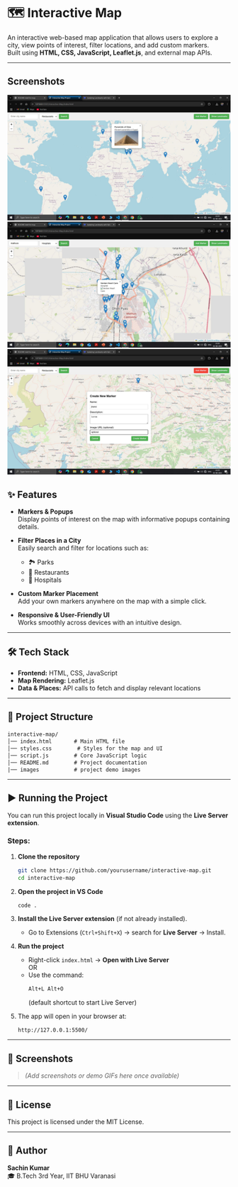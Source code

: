 # 🗺️ Interactive Map

An interactive web-based map application that allows users to explore a city, view points of interest, filter locations, and add custom markers.  
Built using **HTML, CSS, JavaScript, Leaflet.js**, and external map APIs.

---

##  Screenshots
![landing View](images/landingview.JPG)
![filter view](images/filterview.JPG)
![creating popup for custom marker](images/custommarker.JPG)

## ✨ Features

- **Markers & Popups**  
  Display points of interest on the map with informative popups containing details.

- **Filter Places in a City**  
  Easily search and filter for locations such as:
  - 🏞️ Parks  
  - 🍴 Restaurants  
  - 🏥 Hospitals  

- **Custom Marker Placement**  
  Add your own markers anywhere on the map with a simple click.

- **Responsive & User-Friendly UI**  
  Works smoothly across devices with an intuitive design.

---

## 🛠️ Tech Stack

- **Frontend:** HTML, CSS, JavaScript  
- **Map Rendering:** Leaflet.js  
- **Data & Places:** API calls to fetch and display relevant locations  

---

## 📂 Project Structure

```
interactive-map/
│── index.html       # Main HTML file
│── styles.css        # Styles for the map and UI
│── script.js        # Core JavaScript logic
│── README.md        # Project documentation
|── images           # project demo images 
```

---

## ▶️ Running the Project

You can run this project locally in **Visual Studio Code** using the **Live Server extension**.

### Steps:
1. **Clone the repository**
   ```bash
   git clone https://github.com/yourusername/interactive-map.git
   cd interactive-map
   ```

2. **Open the project in VS Code**
   ```bash
   code .
   ```

3. **Install the Live Server extension** (if not already installed).  
   - Go to Extensions (`Ctrl+Shift+X`) → search for **Live Server** → Install.

4. **Run the project**
   - Right-click `index.html` → **Open with Live Server**  
   OR  
   - Use the command:
     ```bash
     Alt+L Alt+O
     ```
     (default shortcut to start Live Server)

5. The app will open in your browser at:
   ```
   http://127.0.0.1:5500/
   ```

---

## 📸 Screenshots

> *(Add screenshots or demo GIFs here once available)*

---

## 📜 License

This project is licensed under the MIT License.

---

## 👤 Author

**Sachin Kumar**  
🎓 B.Tech 3rd Year, IIT BHU Varanasi  


